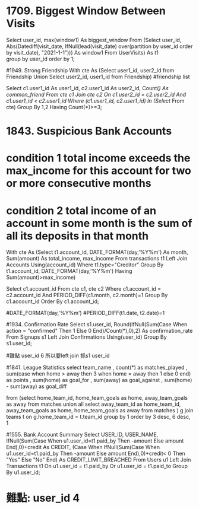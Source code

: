 # 1709. Biggest Window Between Visits
Select user_id, max(window1) As biggest_window
From
(Select user_id,
 Abs(Datediff(visit_date, IfNull(lead(visit_date) over(partition by user_id order by visit_date), "2021-1-1"))) As window1
From UserVisits) As t1    
group by user_id
order by 1;

#1949. Strong Friendship
With cte As 
(Select user1_id, user2_id from Friendship
 Union
 Select user2_id, user1_id from Friendship) #friendship list

Select c1.user1_id As user1_id, c2.user1_id As user2_id, Count(*) As common_friend
From cte c1 Join cte c2
On c1.user2_id = c2.user2_id 
And c1.user1_id < c2.user1_id
Where (c1.user1_id, c2.user1_id) In (Select* From cte)
Group By 1,2
Having Count(*)>=3;


# 1843. Suspicious Bank Accounts
# condition 1  total income exceeds the max_income for this account for two or more consecutive months
# condition 2  total income of an account in some month is the sum of all its deposits in that month

With cte As
(Select t1.account_id, DATE_FORMAT(day,'%Y%m') As month, Sum(amount) As total_income, max_income
From transactions t1 Left Join Accounts Using(account_id)
Where t1.type="Creditor"
Group By t1.account_id, DATE_FORMAT(day,'%Y%m')
Having Sum(amount)>max_income)

Select c1.account_id
From cte c1, cte c2
Where c1.account_id = c2.account_id
And PERIOD_DIFF(c1.month, c2.month)=1
Group By c1.account_id
Order By c1.account_id;

#DATE_FORMAT(day,'%Y%m')
#PERIOD_DIFF(t1.date, t2.date)=1

#1934. Confirmation Rate
Select s1.user_id, Round(IfNull(Sum(Case When action = "confirmed" Then 1 Else 0 End)/Count(*),0),2) As confirmation_rate
From Signups s1 Left Join Confirmations Using(user_id)
Group By s1.user_id;

#難點 user_id 6 所以要left join 抓s1 user_id

#1841. League Statistics
select
    team_name
    , count(*) as matches_played
    , sum(case when home > away then 3 when home = away then 1 else 0 end) as points
    , sum(home) as goal_for
    , sum(away) as goal_against
    , sum(home) - sum(away) as goal_diff
    
from 
    (select home_team_id, home_team_goals as home, away_team_goals as away from matches
     union all
     select away_team_id as home_team_id, away_team_goals as home, home_team_goals as away from matches
	 ) g
join teams t on g.home_team_id = t.team_id
group by 1
order by 3 desc, 6 desc, 1


#1555. Bank Account Summary
Select USER_ID, USER_NAME, IfNull(Sum(Case When u1.user_id=t1.paid_by Then -amount Else amount End),0)+credit As CREDIT,
(Case When IfNull(Sum(Case When u1.user_id=t1.paid_by Then -amount Else amount End),0)+credit< 0 Then "Yes" Else "No" End) As CREDIT_LIMIT_BREACHED
From Users u1 Left Join Transactions t1
On u1.user_id = t1.paid_by 
Or u1.user_id = t1.paid_to
Group By u1.user_id;
# 難點: user_id 4
